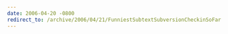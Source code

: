 ```yaml
---
date: 2006-04-20 -0800
redirect_to: /archive/2006/04/21/FunniestSubtextSubversionCheckinSoFar.aspx/
---
```

